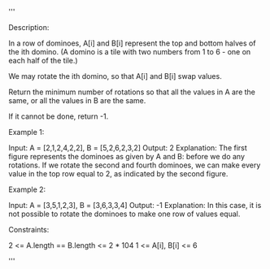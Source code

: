 '''

Description:

In a row of dominoes, A[i] and B[i] represent the top and bottom halves of the ith domino.  (A domino is a tile with two numbers from 1 to 6 - one on each half of the tile.)

We may rotate the ith domino, so that A[i] and B[i] swap values.

Return the minimum number of rotations so that all the values in A are the same, or all the values in B are the same.

If it cannot be done, return -1.

 

Example 1:


Input: A = [2,1,2,4,2,2], B = [5,2,6,2,3,2]
Output: 2
Explanation: 
The first figure represents the dominoes as given by A and B: before we do any rotations.
If we rotate the second and fourth dominoes, we can make every value in the top row equal to 2, as indicated by the second figure.



Example 2:

Input: A = [3,5,1,2,3], B = [3,6,3,3,4]
Output: -1
Explanation: 
In this case, it is not possible to rotate the dominoes to make one row of values equal.
 

Constraints:

2 <= A.length == B.length <= 2 * 104
1 <= A[i], B[i] <= 6

'''